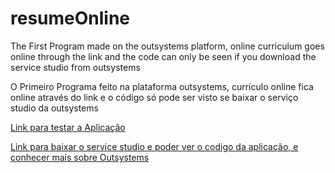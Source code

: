 # resumeOnline
The First Program made on the outsystems platform, online curriculum goes online through the link and the code can only be seen if you download the service studio from outsystems

O Primeiro Programa feito na plataforma outsystems, currículo online fica online através do link e o código só pode ser visto se baixar o serviço studio da outsystems

<a href="https://personal-uumvzmqb.outsystemscloud.com/ResumeOnline/HomeScreen">Link para testar a Aplicação </a>

<a href="https://www.outsystems.com/">Link para baixar o service studio e poder ver o codigo da aplicação, e conhecer mais sobre Outsystems </a>
